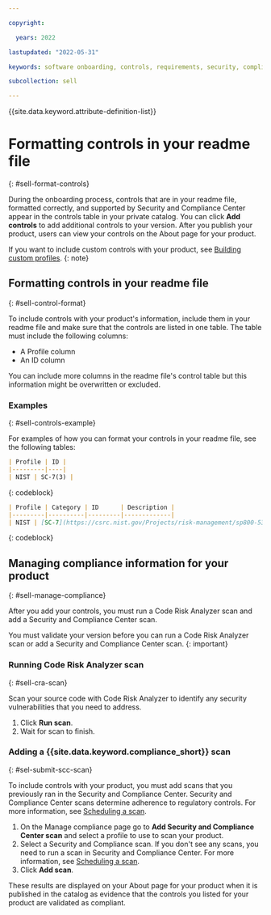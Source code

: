 ```yaml
---

copyright:

  years: 2022

lastupdated: "2022-05-31"

keywords: software onboarding, controls, requirements, security, compliance, partners

subcollection: sell

---
```


{{site.data.keyword.attribute-definition-list}}

# Formatting controls in your readme file
{: #sell-format-controls}

During the onboarding process, controls that are in your readme file, formatted correctly, and supported by Security and Compliance Center appear in the controls table in your private catalog. You can click **Add controls** to add additional controls to your version.  After you publish your product, users can view your controls on the About page for your product.

If you want to include custom controls with your product, see [Building custom profiles](/docs/security-compliance?topic=security-compliance-custom-profiles).
{: note}

## Formatting controls in your readme file
{: #sell-control-format}

To include controls with your product's information, include them in your readme file and make sure that the controls are listed in one table. The table must include the following columns:

- A Profile column
- An ID column

You can include more columns in the readme file's control table but this information might be overwritten or excluded.

### Examples
{: #sell-controls-example}

For examples of how you can format your controls in your readme file, see the following tables:

```markdown
| Profile | ID |
|---------|----|
| NIST | SC-7(3) |
```
{: codeblock}

```markdown
| Profile | Category | ID      | Description |
|---------|----------|---------|-------------|
| NIST | [SC-7](https://csrc.nist.gov/Projects/risk-management/sp800-53-controls/release-search#/control?version=4.0&number=SC-7) | SC-7(3) | Limit the number of external network connections to the system. |
```
{: codeblock}

## Managing compliance information for your product
{: #sell-manage-compliance}

After you add your controls, you must run a Code Risk Analyzer scan and add a Security and Compliance Center scan.

You must validate your version before you can run a Code Risk Analyzer scan or add a Security and Compliance Center scan.
{: important}

### Running Code Risk Analyzer scan
{: #sell-cra-scan}

Scan your source code with Code Risk Analyzer to identify any security vulnerabilities that you need to address.

1. Click **Run scan**.
2. Wait for scan to finish.

### Adding a {{site.data.keyword.compliance_short}} scan
{: #sel-submit-scc-scan}

To include controls with your product, you must add scans that you previously ran in the Security and Compliance Center. Security and Compliance Center scans determine adherence to regulatory controls. For more information, see [Scheduling a scan](https://cloud.ibm.com/docs/security-compliance?topic=security-compliance-scan-resources&interface=ui#scan-schedule-ui).

1. On the Manage compliance page go to **Add Security and Compliance Center scan** and select a profile to use to scan your product.
1. Select a Security and Compliance scan.
   If you don't see any scans, you need to run a scan in Security and Compliance Center. For more information, see [Scheduling a scan](https://cloud.ibm.com/docs/security-compliance?topic=security-compliance-scan-resources&interface=ui#scan-schedule-ui).
1. Click **Add scan**.

These results are displayed on your About page for your product when it is published in the catalog as evidence that the controls you listed for your product are validated as compliant.
